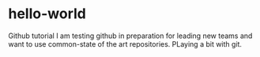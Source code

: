 # hello-world
Github tutorial
I am testing github in preparation for leading new teams and want to use common-state of the art repositories.
PLaying a bit with git.
